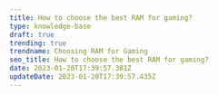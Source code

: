 ```yaml
---
title: How to choose the best RAM for gaming?
type: knowledge-base
draft: true
trending: true
trendname: Choosing RAM for Gaming
seo_title: How to choose the best RAM for gaming?
date: 2023-01-20T17:39:57.381Z
updateDate: 2023-01-20T17:39:57.435Z
---
```

